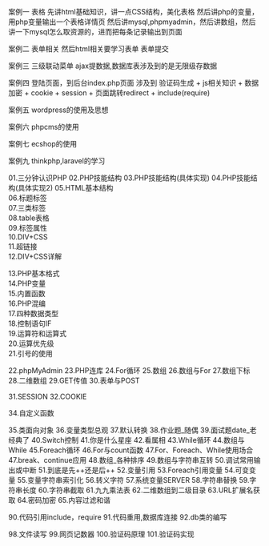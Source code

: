 案例一 表格
先讲html基础知识，讲一点CSS结构，美化表格
然后讲php的变量，用php变量输出一个表格详情页
然后讲mysql,phpmyadmin，然后讲数组，然后讲一下mysql怎么取资源的，进而把每条记录输出到页面

案例二 表单相关
然后html相关要学习表单
表单提交

案例三 三级联动菜单
ajax提数据,数据库表涉及到的是无限级存数据

案例四 登陆页面，到后台index.php页面
涉及到 验证码生成 + js相关知识 + 数据加密 + cookie + session + 页面跳转redirect + include(require)

案例五 wordpress的使用及思想

案例六 phpcms的使用
 
案例七 ecshop的使用

案例九 thinkphp,laravel的学习

01.三分钟认识PHP
02.PHP技能结构
03.PHP技能结构(具体实现)
04.PHP技能结构(具体实现2)
05.HTML基本结构     
06.标题标签     
07.三类标签     
08.table表格     
09.标签属性     
10.DIV+CSS     
11.超链接     
12.DIV+CSS详解
  
13.PHP基本格式     
14.PHP变量     
15.内置函数     
16.PHP混编     
17.四种数据类型     
18.控制语句IF     
19.运算符和运算式     
20.运算优先级     
21.引号的使用

22.phpMyAdmin
23.PHP连库
24.For循环
25.数组
26.数组与For
27.数组下标
28.二维数组
29.GET传值
30.表单与POST

31.SESSION
32.COOKIE

34.自定义函数

35.类面向对象
36.变量类型总观
37.默认转换
38.作业题_随偶
39.面试题date_老经典了
40.Switch控制
41.你是什么星座
42.看属相
43.While循环
44.数组与While
45.Foreach循环
46.For与count函数
47.For、Foreach、While使用场合
47.break、continue应用
48.数组_各种排序
49.数组与字符串互转
50.调试常用输出或中断
51.到底是先++还是后++
52.变量引用
53.Foreach引用变量
54.可变变量
55.变量字符串索引化
56.转义字符
57.系统变量SERVER
58.字符串替换
59.字符串长度
60.字符串截取
61.九九乘法表
62.二维数组到二级目录
63.URL扩展名获取
64.密码加密
65.内容过滤和谐





90.代码引用include，require
91.代码重用,数据库连接
92.db类的编写



98.文件读写
99.网页记数器
100.验证码原理
101.验证码实现 
